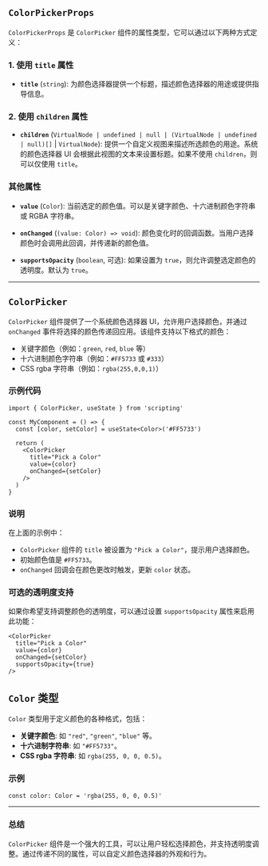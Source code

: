 ## `ColorPickerProps`

`ColorPickerProps` 是 `ColorPicker` 组件的属性类型，它可以通过以下两种方式定义：

### 1. 使用 `title` 属性
- **`title`** (`string`): 为颜色选择器提供一个标题，描述颜色选择器的用途或提供指导信息。

### 2. 使用 `children` 属性
- **`children`** (`VirtualNode | undefined | null | (VirtualNode | undefined | null)[]` | `VirtualNode`): 提供一个自定义视图来描述所选颜色的用途。系统的颜色选择器 UI 会根据此视图的文本来设置标题。如果不使用 `children`，则可以仅使用 `title`。

### 其他属性

- **`value`** (`Color`): 当前选定的颜色值。可以是关键字颜色、十六进制颜色字符串或 RGBA 字符串。
  
- **`onChanged`** (`(value: Color) => void`): 颜色变化时的回调函数。当用户选择颜色时会调用此回调，并传递新的颜色值。

- **`supportsOpacity`** (`boolean`, 可选): 如果设置为 `true`，则允许调整选定颜色的透明度。默认为 `true`。

---

## `ColorPicker`

`ColorPicker` 组件提供了一个系统颜色选择器 UI，允许用户选择颜色，并通过 `onChanged` 事件将选择的颜色传递回应用。该组件支持以下格式的颜色：
- 关键字颜色（例如：`green`, `red`, `blue` 等）
- 十六进制颜色字符串（例如：`#FF5733` 或 `#333`）
- CSS rgba 字符串（例如：`rgba(255,0,0,1)`）

### 示例代码

```tsx
import { ColorPicker, useState } from 'scripting'

const MyComponent = () => {
  const [color, setColor] = useState<Color>('#FF5733')

  return (
    <ColorPicker
      title="Pick a Color"
      value={color}
      onChanged={setColor}
    />
  )
}
```

### 说明
在上面的示例中：
- `ColorPicker` 组件的 `title` 被设置为 `"Pick a Color"`，提示用户选择颜色。
- 初始颜色值是 `#FF5733`。
- `onChanged` 回调会在颜色更改时触发，更新 `color` 状态。

### 可选的透明度支持

如果你希望支持调整颜色的透明度，可以通过设置 `supportsOpacity` 属性来启用此功能：

```tsx
<ColorPicker
  title="Pick a Color"
  value={color}
  onChanged={setColor}
  supportsOpacity={true}
/>
```

## `Color` 类型

`Color` 类型用于定义颜色的各种格式，包括：
- **关键字颜色**: 如 `"red"`, `"green"`, `"blue"` 等。
- **十六进制字符串**: 如 `"#FF5733"`。
- **CSS rgba 字符串**: 如 `rgba(255, 0, 0, 0.5)`。

### 示例

```tsx
const color: Color = 'rgba(255, 0, 0, 0.5)'
```

---

### 总结

`ColorPicker` 组件是一个强大的工具，可以让用户轻松选择颜色，并支持透明度调整。通过传递不同的属性，可以自定义颜色选择器的外观和行为。